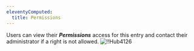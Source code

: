 ```yaml
---
eleventyComputed:
  title: Permissions
---
```

Users can view their ***Permissions*** access for this entry and contact their administrator if a right is not allowed.
![!!Hub4126](https://cdnweb.devolutions.net/docs/en/hub/Hub4126.png)

